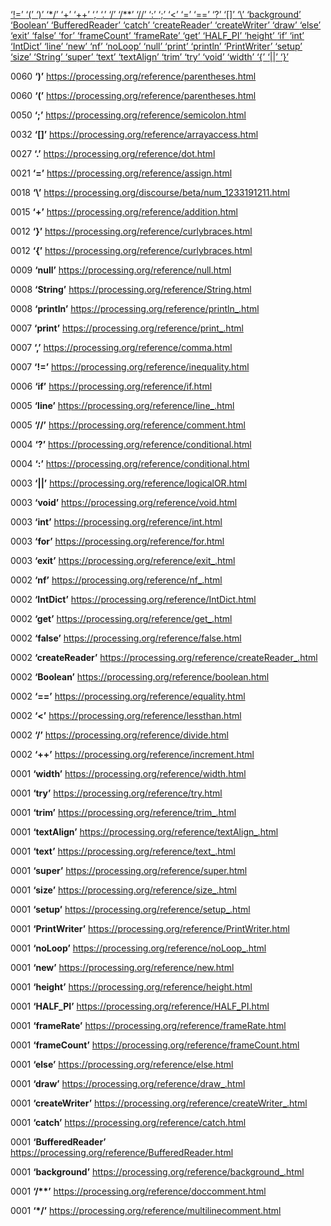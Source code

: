 [ ‘!=’ ](https://processing.org/reference/inequality.html)	[ ‘(’ ](https://processing.org/reference/parentheses.html)	[ ‘)’ ](https://processing.org/reference/parentheses.html)	[ ‘*/’ ](https://processing.org/reference/multilinecomment.html)	[ ‘+’ ](https://processing.org/reference/addition.html)	[ ‘++’ ](https://processing.org/reference/increment.html)	[ ‘,’ ](https://processing.org/reference/comma.html)	[ ‘.’ ](https://processing.org/reference/dot.html)	[ ‘/’ ](https://processing.org/reference/divide.html)	[ ‘/**’ ](https://processing.org/reference/doccomment.html)	[ ‘//’ ](https://processing.org/reference/comment.html)	[ ‘:’ ](https://processing.org/reference/conditional.html)	[ ‘;’ ](https://processing.org/reference/semicolon.html)	[ ‘<’ ](https://processing.org/reference/lessthan.html)	[ ‘=’ ](https://processing.org/reference/assign.html)	[ ‘==’ ](https://processing.org/reference/equality.html)	[ ‘?’ ](https://processing.org/reference/conditional.html)	[ ‘[]’ ](https://processing.org/reference/arrayaccess.html)	[ ‘\’ ](https://processing.org/discourse/beta/num_1233191211.html)	[ ‘background’ ](https://processing.org/reference/background_.html)	[ ‘Boolean’ ](https://processing.org/reference/boolean.html)	[ ‘BufferedReader’ ](https://processing.org/reference/BufferedReader.html)	[ ‘catch’ ](https://processing.org/reference/catch.html)	[ ‘createReader’ ](https://processing.org/reference/createReader_.html)	[ ‘createWriter’ ](https://processing.org/reference/createWriter_.html)	[ ‘draw’ ](https://processing.org/reference/draw_.html)	[ ‘else’ ](https://processing.org/reference/else.html)	[ ‘exit’ ](https://processing.org/reference/exit_.html)	[ ‘false’ ](https://processing.org/reference/false.html)	[ ‘for’ ](https://processing.org/reference/for.html)	[ ‘frameCount’ ](https://processing.org/reference/frameCount.html)	[ ‘frameRate’ ](https://processing.org/reference/frameRate.html)	[ ‘get’ ](https://processing.org/reference/get_.html)	[ ‘HALF_PI’ ](https://processing.org/reference/HALF_PI.html)	[ ‘height’ ](https://processing.org/reference/height.html)	[ ‘if’ ](https://processing.org/reference/if.html)	[ ‘int’ ](https://processing.org/reference/int.html)	[ ‘IntDict’ ](https://processing.org/reference/IntDict.html)	[ ‘line’ ](https://processing.org/reference/line_.html)	[ ‘new’ ](https://processing.org/reference/new.html)	[ ‘nf’ ](https://processing.org/reference/nf_.html)	[ ‘noLoop’ ](https://processing.org/reference/noLoop_.html)	[ ‘null’ ](https://processing.org/reference/null.html)	[ ‘print’ ](https://processing.org/reference/print_.html)	[ ‘println’ ](https://processing.org/reference/println_.html)	[ ‘PrintWriter’ ](https://processing.org/reference/PrintWriter.html)	[ ‘setup’ ](https://processing.org/reference/setup_.html)	[ ‘size’ ](https://processing.org/reference/size_.html)	[ ‘String’ ](https://processing.org/reference/String.html)	[ ‘super’ ](https://processing.org/reference/super.html)	[ ‘text’ ](https://processing.org/reference/text_.html)	[ ‘textAlign’ ](https://processing.org/reference/textAlign_.html)	[ ‘trim’ ](https://processing.org/reference/trim_.html)	[ ‘try’ ](https://processing.org/reference/try.html)	[ ‘void’ ](https://processing.org/reference/void.html)	[ ‘width’ ](https://processing.org/reference/width.html)	[ ‘{’ ](https://processing.org/reference/curlybraces.html)	[ ‘||’ ](https://processing.org/reference/logicalOR.html)	[ ‘}’ ](https://processing.org/reference/curlybraces.html)	

0060	__‘)’__	<https://processing.org/reference/parentheses.html>

0060	__‘(’__	<https://processing.org/reference/parentheses.html>

0050	__‘;’__	<https://processing.org/reference/semicolon.html>

0032	__‘[]’__	<https://processing.org/reference/arrayaccess.html>

0027	__‘.’__	<https://processing.org/reference/dot.html>

0021	__‘=’__	<https://processing.org/reference/assign.html>

0018	__‘\’__	<https://processing.org/discourse/beta/num_1233191211.html>

0015	__‘+’__	<https://processing.org/reference/addition.html>

0012	__‘}’__	<https://processing.org/reference/curlybraces.html>

0012	__‘{’__	<https://processing.org/reference/curlybraces.html>

0009	__‘null’__	<https://processing.org/reference/null.html>

0008	__‘String’__	<https://processing.org/reference/String.html>

0008	__‘println’__	<https://processing.org/reference/println_.html>

0007	__‘print’__	<https://processing.org/reference/print_.html>

0007	__‘,’__	<https://processing.org/reference/comma.html>

0007	__‘!=’__	<https://processing.org/reference/inequality.html>

0006	__‘if’__	<https://processing.org/reference/if.html>

0005	__‘line’__	<https://processing.org/reference/line_.html>

0005	__‘//’__	<https://processing.org/reference/comment.html>

0004	__‘?’__	<https://processing.org/reference/conditional.html>

0004	__‘:’__	<https://processing.org/reference/conditional.html>

0003	__‘||’__	<https://processing.org/reference/logicalOR.html>

0003	__‘void’__	<https://processing.org/reference/void.html>

0003	__‘int’__	<https://processing.org/reference/int.html>

0003	__‘for’__	<https://processing.org/reference/for.html>

0003	__‘exit’__	<https://processing.org/reference/exit_.html>

0002	__‘nf’__	<https://processing.org/reference/nf_.html>

0002	__‘IntDict’__	<https://processing.org/reference/IntDict.html>

0002	__‘get’__	<https://processing.org/reference/get_.html>

0002	__‘false’__	<https://processing.org/reference/false.html>

0002	__‘createReader’__	<https://processing.org/reference/createReader_.html>

0002	__‘Boolean’__	<https://processing.org/reference/boolean.html>

0002	__‘==’__	<https://processing.org/reference/equality.html>

0002	__‘<’__	<https://processing.org/reference/lessthan.html>

0002	__‘/’__	<https://processing.org/reference/divide.html>

0002	__‘++’__	<https://processing.org/reference/increment.html>

0001	__‘width’__	<https://processing.org/reference/width.html>

0001	__‘try’__	<https://processing.org/reference/try.html>

0001	__‘trim’__	<https://processing.org/reference/trim_.html>

0001	__‘textAlign’__	<https://processing.org/reference/textAlign_.html>

0001	__‘text’__	<https://processing.org/reference/text_.html>

0001	__‘super’__	<https://processing.org/reference/super.html>

0001	__‘size’__	<https://processing.org/reference/size_.html>

0001	__‘setup’__	<https://processing.org/reference/setup_.html>

0001	__‘PrintWriter’__	<https://processing.org/reference/PrintWriter.html>

0001	__‘noLoop’__	<https://processing.org/reference/noLoop_.html>

0001	__‘new’__	<https://processing.org/reference/new.html>

0001	__‘height’__	<https://processing.org/reference/height.html>

0001	__‘HALF_PI’__	<https://processing.org/reference/HALF_PI.html>

0001	__‘frameRate’__	<https://processing.org/reference/frameRate.html>

0001	__‘frameCount’__	<https://processing.org/reference/frameCount.html>

0001	__‘else’__	<https://processing.org/reference/else.html>

0001	__‘draw’__	<https://processing.org/reference/draw_.html>

0001	__‘createWriter’__	<https://processing.org/reference/createWriter_.html>

0001	__‘catch’__	<https://processing.org/reference/catch.html>

0001	__‘BufferedReader’__	<https://processing.org/reference/BufferedReader.html>

0001	__‘background’__	<https://processing.org/reference/background_.html>

0001	__‘/**’__	<https://processing.org/reference/doccomment.html>

0001	__‘*/’__	<https://processing.org/reference/multilinecomment.html>


